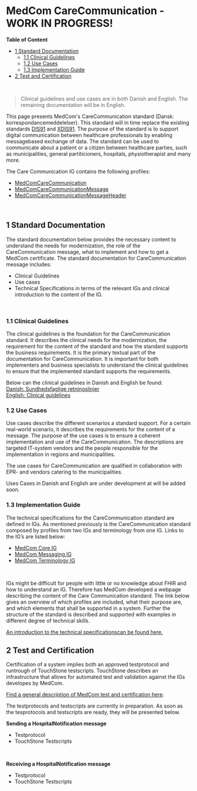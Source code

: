 # MedCom CareCommunication - WORK IN PROGRESS!
<!-- HomePage -->
**Table of Content**
* [1 Standard Documentation](#1-standard-documentation)
  * [1.1 Clinical Guidelines](#11-clinical-guidelines)
  * [1.2 Use Cases](#12-use-cases)
  * [1.3 Implementation Guide](#13-implementation-guide)
* [2 Test and Certification](#2-test-and-certification)
<p>&nbsp;</p>

> Clinical guidelines and use cases are in both Danish and English. The remaining documentation will be in English.

This page presents MedCom's CareCommunication standard (Dansk: korrespondancemeddelelser). This standard will in time replace the existing standards <a href="https://svn.medcom.dk/svn/releases/Standarder/Den%20gode%20korrespondance/EDI/Dokumentation/" target="_blank">DIS91</a> and <a href="https://svn.medcom.dk/svn/releases/Standarder/Den%20gode%20korrespondance/XML/Dokumentation/" target="_blank">XDIS91</a>. The purpose of the standard is to support digital communication between healthcare professionals by enabling  messagebased exchange of data. The standard can be used to communicate about a patient or a citizen between healthcare parties, such as municipalities, general partiticioners, hospitals, physiotherapist and many more. 

The Care Communication IG contains the following profiles: 
*	<a href="https://build.fhir.org/ig/medcomdk/dk-medcom-carecommunication/StructureDefinition-medcom-careCommunication-communication.html" target="_blank">MedComCareCommunication</a>
*	<a href="https://build.fhir.org/ig/medcomdk/dk-medcom-carecommunication/StructureDefinition-medcom-careCommunication-message.html" target="_blank">MedComCareCommunicationMessage</a>
*	<a href="https://build.fhir.org/ig/medcomdk/dk-medcom-carecommunication/StructureDefinition-medcom-careCommunication-messageHeader.html" target="_blank">MedComCareCommunicationMessageHeader </a>
<p>&nbsp;</p>

## 1 Standard Documentation 
The standard documentation below provides the necessary content to understand the needs for modernization, the role of the CareCommunication message, what to implement and how to get a MedCom certificate. The standard documentation for CareCommunication message includes:
  * Clinical Guidelines
  * Use cases
  * Technical Specifications in terms of the relevant IGs and clinical introduction to the content of the IG.
<p>&nbsp;</p>

### 1.1 Clinical Guidelines 

The clinical guidelines is the foundation for the CareCommunication standard. It describes the clinical needs for the modernization, the requirement for the content of the standard and how the standard supports the business requirements. It is the primary textual part of the documentation for CareCommunication. It is important for both implementers and business specialists to understand the clinical guidelines to ensure that the implemented standard supports the requirements.

Below can the clinical guidelines in Danish and English be found:<br> 
[Danish: Sundhedsfaglige retningslinjer](assets/documents/Clinical-guidelines-DA.md) <br> 
[English: Clinical guidelines](assets/documents/Clinical-guidelines-ENG.md) 

### 1.2 Use Cases

Use cases describe the different scenarios a standard support. For a certain real-world scenario, it describes the requirements for the content of a message. The purpose of the use cases is to ensure a coherent implementation and use of the CareCommunication. The descriptions are targeted IT-system vendors and the people responsible for the implementation in regions and municipalities.

The use cases for CareCommunication are qualified in collaboration with EPR- and vendors catering to the municipalities.

Uses Cases in Danish and English are under development at will be added soon. 

<!-- Below can the use cases in Danish and English be found:<br> 

[Danish: Use cases](assets/documents/UseCases-DA.md) <br> 
[English: Use cases](assets/documents/UseCases-ENG.md)  -->

### 1.3 Implementation Guide

The technical specifications for the CareCommunication standard are defined in IGs. As mentioned previously is the CareCommunication standard composed by profiles from two IGs and terminology from one IG. Links to the IG’s are listed below:
*	<a href="https://build.fhir.org/ig/medcomdk/dk-medcom-core/index.html" target="_blank">MedCom Core IG</a>
*	<a href="https://build.fhir.org/ig/medcomdk/dk-medcom-messaging/" target="_blank">MedCom Messaging IG</a>
*	<a href="https://build.fhir.org/ig/medcomdk/dk-medcom-terminology/" target="_blank">MedCom Terminology IG</a>
<p>&nbsp;</p>

IGs might be difficult for people with little or no knowledge about FHIR and how to understand an IG. Therefore has MedCom developed a webpage describing the content of the Care Communication standard. The link below gives an overview of which profiles are included, what their purpose are, and which elements that shall be supported in a system. Further the structure of the standard is described and supported with examples in different degree of technical skills.

[An introduction to the technical specificationscan be found here.]((assets/documents/Intro-Technical-Spec-ENG.md))

## 2 Test and Certification
Certification of a system implies both an approved testprotocol and runtrough of TouchStone testscripts. TouchStone describes an infrastructure that allows for automated test and validation against the IGs developes by MedCom.

[Find a general description of MedCom test and certification here](https://tmsmedcom.github.io/GitHubPagesTest/#test-and-certification). 

The testprotocols and testscripts are currently in preparation. As soon as the tesprotocols and testscripts are ready, they will be presented below.

**Sending a HospitalNotification message**
  * Testprotocol
  * TouchStone Testscripts
<p>&nbsp;</p>
 
**Receiving a HospitalNotification message**
  * Testprotocol
  * TouchStone Testscripts
<p>&nbsp;</p>

<!-- ## 3 Release Notes

[Updates in the latest release.](assets/documents/ReleaseNote-ENG.md) -->
